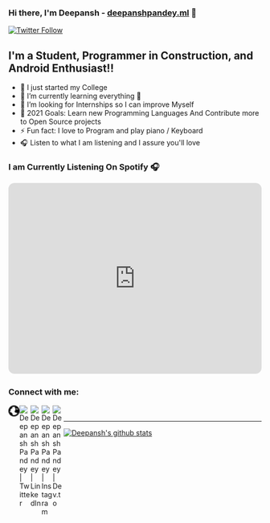 ### Hi there, I'm Deepansh - [deepanshpandey.ml][website] 👋

[![Twitter Follow](https://img.shields.io/twitter/follow/deepanshpandey_?label=Follow%20me%20on%20Twitter&style=for-the-badge)](https://twitter.com/deepanshpandey_)

## I'm a Student, Programmer in Construction, and Android Enthusiast!!

- 🔭 I just started my College
- 🌱 I’m currently learning everything 🤣
- 👯 I’m looking for Internships so I can improve Myself
- 🥅 2021 Goals: Learn new Programming Languages And Contribute more to Open Source projects
- ⚡ Fun fact: I love to Program and play piano / Keyboard
- 🎧 Listen to what I am listening and I assure you'll love

### I am Currently Listening On Spotify 🎧

<iframe style="border-radius:12px" src="https://open.spotify.com/embed/playlist/0OS4liB4zoUpmPJtxiKLF9?utm_source=generator" width="100%" height="380" frameBorder="0" allowfullscreen="" allow="autoplay; clipboard-write; encrypted-media; fullscreen; picture-in-picture"></iframe>

### Connect with me:

[<img align="left" alt="deepanshpandey.ml" width="22px" src="https://raw.githubusercontent.com/iconic/open-iconic/master/svg/globe.svg" />][website]
[<img align="left" alt="Deepansh Pandey | Twitter" width="22px" src="https://cdn.jsdelivr.net/npm/simple-icons@v3/icons/twitter.svg" />][twitter]
[<img align="left" alt="Deepansh Pandey | LinkedIn" width="22px" src="https://cdn.jsdelivr.net/npm/simple-icons@v3/icons/linkedin.svg" />][linkedin]
[<img align="left" alt="Deepansh Pandey | Instagram" width="22px" src="https://cdn.jsdelivr.net/npm/simple-icons@v3/icons/instagram.svg" />][instagram]
[<img align="left" alt="Deepansh Pandey | Dev.to" width="22px" src="https://cdn.jsdelivr.net/npm/simple-icons@3.13.0/icons/dev-dot-to.svg" />][dev]

<br />

---
[![Deepansh's github stats](https://github-readme-stats.vercel.app/api?username=deepanshpandey)](https://github.com/deepanshpandey?tab=repositories)

</details>

[website]: https://deepanshpandey.ml
[twitter]: https://twitter.com/deepanshpandey_
[instagram]: https://instagram.com/coffeeinacafe
[linkedin]: https://www.linkedin.com/in/deepansh-pandey-8abb531b4
[dev]: https://dev.to/deepanshpandey
